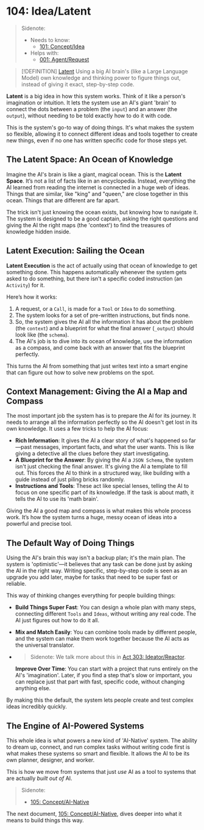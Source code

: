 # 104: Idea/Latent

> Sidenote:
> - Needs to know:
>   - [101: Concept/Idea](/101_concept_idea.md)
> - Helps with:
>   - [001: Agent/Request](/001_agent_request.md)

> [!DEFINITION] [Latent](/000_glossary.md)
> Using a big AI brain's (like a Large Language Model) own knowledge and thinking power to figure things out, instead of giving it exact, step-by-step code.

**Latent** is a big idea in how this system works. Think of it like a person's imagination or intuition. It lets the system use an AI's giant 'brain' to connect the dots between a problem (the `input`) and an answer (the `output`), without needing to be told exactly how to do it with code.

This is the system's go-to way of doing things. It's what makes the system so flexible, allowing it to connect different ideas and tools together to create new things, even if no one has written specific code for those steps yet.

## The Latent Space: An Ocean of Knowledge

Imagine the AI's brain is like a giant, magical ocean. This is the **Latent Space**. It’s not a list of facts like in an encyclopedia. Instead, everything the AI learned from reading the internet is connected in a huge web of ideas. Things that are similar, like "king" and "queen," are close together in this ocean. Things that are different are far apart.

The trick isn't just knowing the ocean exists, but knowing how to navigate it. The system is designed to be a good captain, asking the right questions and giving the AI the right maps (the 'context') to find the treasures of knowledge hidden inside.

## Latent Execution: Sailing the Ocean

**Latent Execution** is the act of actually using that ocean of knowledge to get something done. This happens automatically whenever the system gets asked to do something, but there isn't a specific coded instruction (an `Activity`) for it.

Here’s how it works:

1.  A request, or a `Call`, is made for a `Tool` or `Idea` to do something.
2.  The system looks for a set of pre-written instructions, but finds none.
3.  So, the system gives the AI all the information it has about the problem (the `context`) and a blueprint for what the final answer (`_output`) should look like (the `schema`).
4.  The AI's job is to dive into its ocean of knowledge, use the information as a compass, and come back with an answer that fits the blueprint perfectly.

This turns the AI from something that just writes text into a smart engine that can figure out how to solve new problems on the spot.

## Context Management: Giving the AI a Map and Compass

The most important job the system has is to prepare the AI for its journey. It needs to arrange all the information perfectly so the AI doesn't get lost in its own knowledge. It uses a few tricks to help the AI focus:

- **Rich Information**: It gives the AI a clear story of what's happened so far—past messages, important facts, and what the user wants. This is like giving a detective all the clues before they start investigating.
- **A Blueprint for the Answer**: By giving the AI a `JSON Schema`, the system isn't just checking the final answer. It's giving the AI a template to fill out. This forces the AI to think in a structured way, like building with a guide instead of just piling bricks randomly.
- **Instructions and Tools**: These act like special lenses, telling the AI to focus on one specific part of its knowledge. If the task is about math, it tells the AI to use its 'math brain'.

Giving the AI a good map and compass is what makes this whole process work. It’s how the system turns a huge, messy ocean of ideas into a powerful and precise tool.

## The Default Way of Doing Things

Using the AI's brain this way isn't a backup plan; it's the main plan. The system is 'optimistic'—it believes that any task can be done just by asking the AI in the right way. Writing specific, step-by-step code is seen as an upgrade you add later, maybe for tasks that need to be super fast or reliable.

This way of thinking changes everything for people building things:

- **Build Things Super Fast**: You can design a whole plan with many steps, connecting different `Tools` and `Ideas`, without writing any real code. The AI just figures out how to do it all.
- **Mix and Match Easily**: You can combine tools made by different people, and the system can make them work together because the AI acts as the universal translator.
- > Sidenote: We talk more about this in [Act 303: Ideator/Reactor](/acts/303_ideator_reactor.md).

  **Improve Over Time**: You can start with a project that runs entirely on the AI's 'imagination'. Later, if you find a step that's slow or important, you can replace just that part with fast, specific code, without changing anything else.

By making this the default, the system lets people create and test complex ideas incredibly quickly.

## The Engine of AI-Powered Systems

This whole idea is what powers a new kind of 'AI-Native' system. The ability to dream up, connect, and run complex tasks without writing code first is what makes these systems so smart and flexible. It allows the AI to be its own planner, designer, and worker.

This is how we move from systems that just *use* AI as a tool to systems that are actually *built out of* AI.

> Sidenote:
> - [105: Concept/AI-Native](/105_concept_ai_native.md)

The next document, [105: Concept/AI-Native](/105_concept_ai_native.md), dives deeper into what it means to build things this way.
